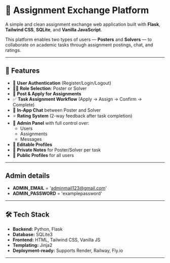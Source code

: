 # 📝 Assignment Exchange Platform

A simple and clean assignment exchange web application built with **Flask**, **Tailwind CSS**, **SQLite**, and **Vanilla JavaScript**.

This platform enables two types of users — **Posters** and **Solvers** — to collaborate on academic tasks through assignment postings, chat, and ratings.

---

## 🚀 Features

- 🔐 **User Authentication** (Register/Login/Logout)
- 🧑‍💼 **Role Selection**: Poster or Solver
- 📄 **Post & Apply for Assignments**
- ✅ **Task Assignment Workflow** (Apply → Assign → Confirm → Complete)
- 💬 **In-App Chat** between Poster and Solver
- ⭐ **Rating System** (2-way feedback after task completion)
- 🔐 **Admin Panel** with full control over:
  - Users
  - Assignments
  - Messages
- 🧾 **Editable Profiles**
- 📝 **Private Notes** for Poster/Solver per task
- 📜 **Public Profiles** for all users

---

## Admin details

- **ADMIN_EMAIL** = 'adminmail123@gmail.com'
- **ADMIN_PASSWORD** = 'examplepassword'

---

## 🛠 Tech Stack

- **Backend:** Python, Flask
- **Database:** SQLite3
- **Frontend:** HTML, Tailwind CSS, Vanilla JS
- **Templating:** Jinja2
- **Deployment-ready:** Supports Render, Railway, Fly.io

---




